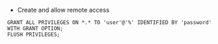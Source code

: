 - Create and allow remote access

```schema
GRANT ALL PRIVILEGES ON *.* TO 'user'@'%' IDENTIFIED BY 'password' WITH GRANT OPTION;
FLUSH PRIVILEGES;
```
